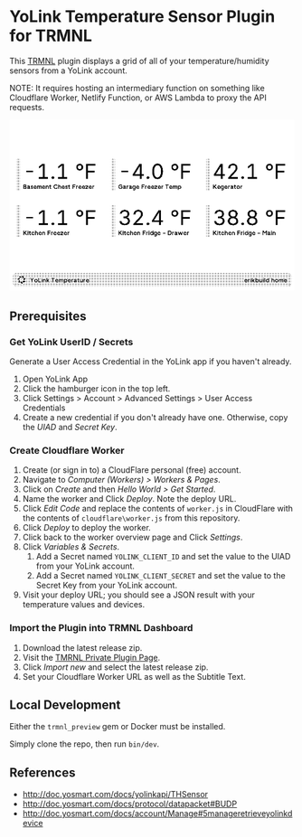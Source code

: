 # YoLink Temperature Sensor Plugin for TRMNL

This [TRMNL](https://usetrmnl.com/) plugin displays a grid of all of your temperature/humidity sensors from a YoLink account.  

NOTE: It requires hosting an intermediary function on something like Cloudflare Worker, Netlify Function, or AWS Lambda to proxy the API requests.

![Preview of TRMNL dashboard](preview.png)

## Prerequisites

### Get YoLink UserID / Secrets
Generate a User Access Credential in the YoLink app if you haven't already.
1. Open YoLink App
1. Click the hamburger icon in the top left.
1. Click Settings > Account > Advanced Settings > User Access Credentials
1. Create a new credential if you don't already have one.  Otherwise, copy the *UIAD* and *Secret Key*.

### Create Cloudflare Worker
1. Create (or sign in to) a CloudFlare personal (free) account.
1. Navigate to *Computer (Workers) > Workers & Pages*.
1. Click on *Create* and then *Hello World > Get Started*.
1. Name the worker and Click *Deploy*.  Note the deploy URL.
1. Click *Edit Code* and replace the contents of `worker.js` in CloudFlare with the contents of `cloudflare\worker.js` from this repository.
1. Click *Deploy* to deploy the worker.
1. Click back to the worker overview page and Click *Settings*.
1. Click *Variables & Secrets*.
    1. Add a Secret named `YOLINK_CLIENT_ID` and set the value to the UIAD from your YoLink account.
    1. Add a Secret named `YOLINK_CLIENT_SECRET` and set the value to the Secret Key from your YoLink account.
1. Visit your deploy URL; you should see a JSON result with your temperature values and devices.

### Import the Plugin into TRMNL Dashboard
1. Download the latest release zip.
1. Visit the [TMRNL Private Plugin Page](https://usetrmnl.com/plugin_settings?keyname=private_plugin).
1. Click *Import new* and select the latest release zip.
1. Set your Cloudflare Worker URL as well as the Subtitle Text.

## Local Development

Either the `trmnl_preview` gem or Docker must be installed.

Simply clone the repo, then run `bin/dev`.

## References
- http://doc.yosmart.com/docs/yolinkapi/THSensor
- http://doc.yosmart.com/docs/protocol/datapacket#BUDP
- http://doc.yosmart.com/docs/account/Manage#5manageretrieveyolinkdevice